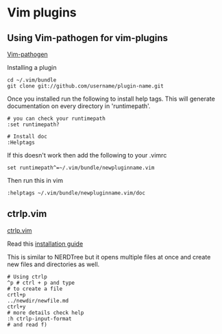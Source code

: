 # Vim plugins

## Using Vim-pathogen for vim-plugins
[Vim-pathogen](https://github.com/tpope/vim-pathogen)

Installing a plugin

    cd ~/.vim/bundle
    git clone git://github.com/username/plugin-name.git

Once you installed run the following to install help tags. This will generate documentation on every directory in 'runtimepath'.

    # you can check your runtimepath
    :set runtimepath?

    # Install doc
    :Helptags

If this doesn't work then add the following to your .vimrc

    set runtimepath^=~/.vim/bundle/newpluginname.vim

Then run this in vim

    :helptags ~/.vim/bundle/newpluginname.vim/doc


## ctrlp.vim

[ctrlp.vim](https://github.com/kien/ctrlp.vim)

Read this [installation guide](http://kien.github.io/ctrlp.vim/#installation)

This is similar to NERDTree but it opens multiple files at once and create new files and directories as well.

    # Using ctrlp
    ^p # ctrl + p and type 
    # to create a file
    crtl+p 
    ../newdir/newfile.md
    ctrl+y
    # more details check help
    :h ctrlp-input-format
    # and read f)




    
